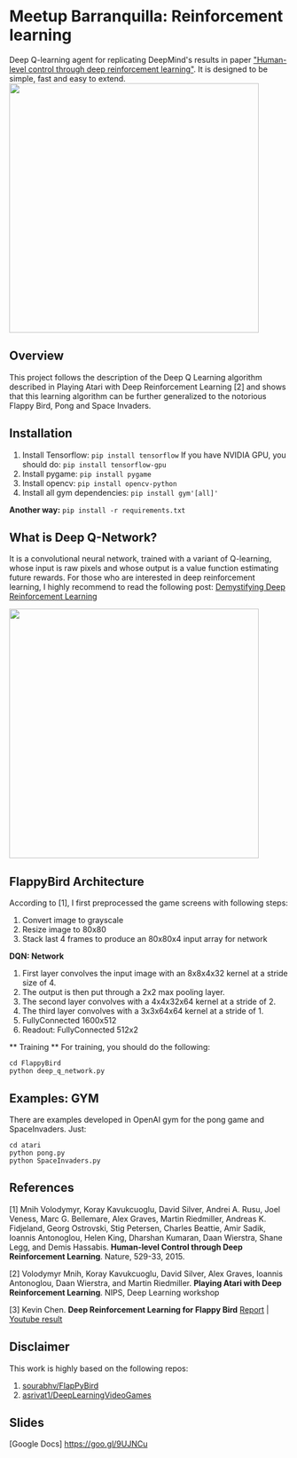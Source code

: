 # Meetup Barranquilla: Reinforcement learning

Deep Q-learning agent for replicating DeepMind's results in paper ["Human-level control through deep reinforcement learning"](http://www.nature.com/nature/journal/v518/n7540/full/nature14236.html). It is designed to be simple, fast and easy to extend.
<img src="https://keon.io/images/deep-q-learning/rl.png" width="450">

## Overview
This project follows the description of the Deep Q Learning algorithm described in Playing Atari with Deep Reinforcement Learning [2] and shows that this learning algorithm can be further generalized to the notorious Flappy Bird, Pong and Space Invaders.

## Installation
1) Install Tensorflow: 
`pip install tensorflow` 
If you have NVIDIA GPU, you should do:
`pip install tensorflow-gpu`
2) Install pygame:
`pip install pygame`
3) Install opencv:
`pip install opencv-python`
4) Install all gym dependencies:
`pip install gym'[all]'`

**Another way:**
`pip install -r requirements.txt`


## What is Deep Q-Network?
It is a convolutional neural network, trained with a variant of Q-learning, whose input is raw pixels and whose output is a value function estimating future rewards. For those who are interested in deep reinforcement learning, I highly recommend to read the following post:
[Demystifying Deep Reinforcement Learning](http://www.nervanasys.com/demystifying-deep-reinforcement-learning/)

<img src="https://www.nervanasys.com/wp-content/uploads/2016/04/Screen-Shot-2016-04-27-at-10.59.50-AM.png" width="450">

## FlappyBird Architecture 

According to [1], I first preprocessed the game screens with following steps:

1. Convert image to grayscale
2. Resize image to 80x80
3. Stack last 4 frames to produce an 80x80x4 input array for network

**DQN: Network**
1. First layer convolves the input image with an 8x8x4x32 kernel at a stride size of 4.
2. The output is then put through a 2x2 max pooling layer. 
3. The second layer convolves with a 4x4x32x64 kernel at a stride of 2. 
4. The third layer convolves with a 3x3x64x64 kernel at a stride of 1.
5. FullyConnected 1600x512
6. Readout: FullyConnected 512x2


** Training **
For training, you should do the following:

  ```
  cd FlappyBird
  python deep_q_network.py
  ```
## Examples: GYM 
There are examples developed in OpenAI gym for the pong game and SpaceInvaders.
Just:

  ```
  cd atari
  python pong.py
  python SpaceInvaders.py 
  ```

## References

[1] Mnih Volodymyr, Koray Kavukcuoglu, David Silver, Andrei A. Rusu, Joel Veness, Marc G. Bellemare, Alex Graves, Martin Riedmiller, Andreas K. Fidjeland, Georg Ostrovski, Stig Petersen, Charles Beattie, Amir Sadik, Ioannis Antonoglou, Helen King, Dharshan Kumaran, Daan Wierstra, Shane Legg, and Demis Hassabis. **Human-level Control through Deep Reinforcement Learning**. Nature, 529-33, 2015.

[2] Volodymyr Mnih, Koray Kavukcuoglu, David Silver, Alex Graves, Ioannis Antonoglou, Daan Wierstra, and Martin Riedmiller. **Playing Atari with Deep Reinforcement Learning**. NIPS, Deep Learning workshop

[3] Kevin Chen. **Deep Reinforcement Learning for Flappy Bird** [Report](http://cs229.stanford.edu/proj2015/362_report.pdf) | [Youtube result](https://youtu.be/9WKBzTUsPKc)

## Disclaimer
This work is highly based on the following repos:

1. [sourabhv/FlapPyBird](https://github.com/sourabhv/FlapPyBird)
2. [asrivat1/DeepLearningVideoGames](https://github.com/asrivat1/DeepLearningVideoGames)

## Slides
[Google Docs] https://goo.gl/9UJNCu
